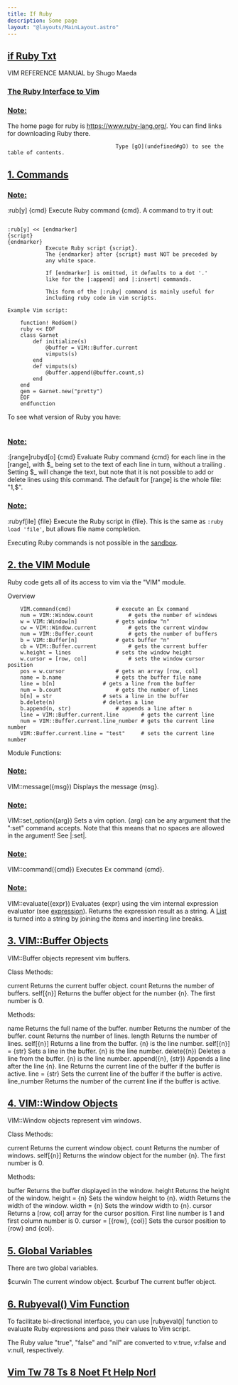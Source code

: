 ```yaml
---
title: If Ruby
description: Some page
layout: "@layouts/MainLayout.astro"
---
```



## <a id="Nvim" class="section-title" href="#Nvim"> if Ruby Txt</a> 

VIM REFERENCE MANUAL    by Shugo Maeda

### <a id="if_ruby ruby Ruby" class="section-title" href="#if_ruby ruby Ruby">The Ruby Interface to Vim</a>

### <a id="E266 E267 E268 E269 E270 E271 E272 E273" class="section-title" href="#E266 E267 E268 E269 E270 E271 E272 E273">Note:</a>

The home page for ruby is https://www.ruby-lang.org/.  You can find links for
downloading Ruby there.

                                      Type [gO](undefined#gO) to see the table of contents.


## <a id="ruby-commands" class="section-title" href="#ruby-commands">1. Commands</a> 

### <a id=":ruby :rub" class="section-title" href="#:ruby :rub">Note:</a>
:rub[y] {cmd}		Execute Ruby command {cmd}.  A command to try it out:
```				:ruby print "Hello"

:rub[y] << [endmarker]
{script}
{endmarker}
			Execute Ruby script {script}.
			The {endmarker} after {script} must NOT be preceded by
			any white space.

			If [endmarker] is omitted, it defaults to a dot '.'
			like for the |:append| and |:insert| commands.

			This form of the |:ruby| command is mainly useful for
			including ruby code in vim scripts.

Example Vim script:

	function! RedGem()
	ruby << EOF
	class Garnet
		def initialize(s)
			@buffer = VIM::Buffer.current
			vimputs(s)
		end
		def vimputs(s)
			@buffer.append(@buffer.count,s)
		end
	end
	gem = Garnet.new("pretty")
	EOF
	endfunction
```

To see what version of Ruby you have:
```	:ruby print RUBY_VERSION
```


### <a id=":rubydo :rubyd E265" class="section-title" href="#:rubydo :rubyd E265">Note:</a>
:[range]rubyd[o] {cmd}	Evaluate Ruby command {cmd} for each line in the
			[range], with $_ being set to the text of each line in
			turn, without a trailing <EOL>.  Setting $_ will change
			the text, but note that it is not possible to add or
			delete lines using this command.
			The default for [range] is the whole file: "1,$".

### <a id=":rubyfile :rubyf" class="section-title" href="#:rubyfile :rubyf">Note:</a>
:rubyf[ile] {file}	Execute the Ruby script in {file}.  This is the same as
			`:ruby load 'file'`, but allows file name completion.

Executing Ruby commands is not possible in the [sandbox](undefined#sandbox).


## <a id="ruby-vim" class="section-title" href="#ruby-vim">2. the VIM Module</a> 

Ruby code gets all of its access to vim via the "VIM" module.

Overview
```	print "Hello"			      # displays a message
	VIM.command(cmd)		      # execute an Ex command
	num = VIM::Window.count		      # gets the number of windows
	w = VIM::Window[n]		      # gets window "n"
	cw = VIM::Window.current	      # gets the current window
	num = VIM::Buffer.count		      # gets the number of buffers
	b = VIM::Buffer[n]		      # gets buffer "n"
	cb = VIM::Buffer.current	      # gets the current buffer
	w.height = lines		      # sets the window height
	w.cursor = [row, col]		      # sets the window cursor position
	pos = w.cursor			      # gets an array [row, col]
	name = b.name			      # gets the buffer file name
	line = b[n]			      # gets a line from the buffer
	num = b.count			      # gets the number of lines
	b[n] = str			      # sets a line in the buffer
	b.delete(n)			      # deletes a line
	b.append(n, str)		      # appends a line after n
	line = VIM::Buffer.current.line       # gets the current line
	num = VIM::Buffer.current.line_number # gets the current line number
	VIM::Buffer.current.line = "test"     # sets the current line number
```


Module Functions:

### <a id="ruby-message" class="section-title" href="#ruby-message">Note:</a>
VIM::message({msg})
	Displays the message {msg}.

### <a id="ruby-set_option" class="section-title" href="#ruby-set_option">Note:</a>
VIM::set_option({arg})
	Sets a vim option.  {arg} can be any argument that the ":set" command
	accepts.  Note that this means that no spaces are allowed in the
	argument!  See |:set|.

### <a id="ruby-command" class="section-title" href="#ruby-command">Note:</a>
VIM::command({cmd})
	Executes Ex command {cmd}.

### <a id="ruby-evaluate" class="section-title" href="#ruby-evaluate">Note:</a>
VIM::evaluate({expr})
	Evaluates {expr} using the vim internal expression evaluator (see
	[expression](undefined#expression)).  Returns the expression result as a string.
	A [List](undefined#List) is turned into a string by joining the items and inserting
	line breaks.


## <a id="ruby-buffer" class="section-title" href="#ruby-buffer">3. VIM::Buffer Objects</a> 

VIM::Buffer objects represent vim buffers.

Class Methods:

current		Returns the current buffer object.
count		Returns the number of buffers.
self[{n}]	Returns the buffer object for the number {n}.  The first number
		is 0.

Methods:

name		Returns the full name of the buffer.
number		Returns the number of the buffer.
count		Returns the number of lines.
length		Returns the number of lines.
self[{n}]	Returns a line from the buffer. {n} is the line number.
self[{n}] = {str}
		Sets a line in the buffer. {n} is the line number.
delete({n})	Deletes a line from the buffer. {n} is the line number.
append({n}, {str})
		Appends a line after the line {n}.
line		Returns the current line of the buffer if the buffer is
		active.
line = {str}    Sets the current line of the buffer if the buffer is active.
line_number     Returns the number of the current line if the buffer is
		active.


## <a id="ruby-window" class="section-title" href="#ruby-window">4. VIM::Window Objects</a> 

VIM::Window objects represent vim windows.

Class Methods:

current		Returns the current window object.
count		Returns the number of windows.
self[{n}]	Returns the window object for the number {n}.  The first number
		is 0.

Methods:

buffer		Returns the buffer displayed in the window.
height		Returns the height of the window.
height = {n}	Sets the window height to {n}.
width		Returns the width of the window.
width = {n}	Sets the window width to {n}.
cursor		Returns a [row, col] array for the cursor position.
		First line number is 1 and first column number is 0.
cursor = [{row}, {col}]
		Sets the cursor position to {row} and {col}.


## <a id="ruby-globals" class="section-title" href="#ruby-globals">5. Global Variables</a> 

There are two global variables.

$curwin		The current window object.
$curbuf		The current buffer object.


## <a id="ruby-rubyeval" class="section-title" href="#ruby-rubyeval">6. Rubyeval() Vim Function</a> 

To facilitate bi-directional interface, you can use |rubyeval()| function to
evaluate Ruby expressions and pass their values to Vim script.

The Ruby value "true", "false" and "nil" are converted to v:true, v:false and
v:null, respectively.


## <a id="" class="section-title" href="#">Vim Tw 78 Ts 8 Noet Ft Help Norl</a> 



